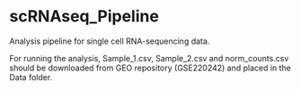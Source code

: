 # scRNAseq_Pipeline
Analysis pipeline for single cell RNA-sequencing data.

For running the analysis, Sample_1.csv, Sample_2.csv and norm_counts.csv should be downloaded from GEO repository (GSE220242) and placed in the Data folder.
